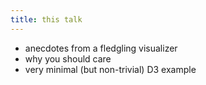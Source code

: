 ```yaml
---
title: this talk
---
```


* anecdotes from a fledgling visualizer
* why you should care
* very minimal (but non-trivial) D3 example
